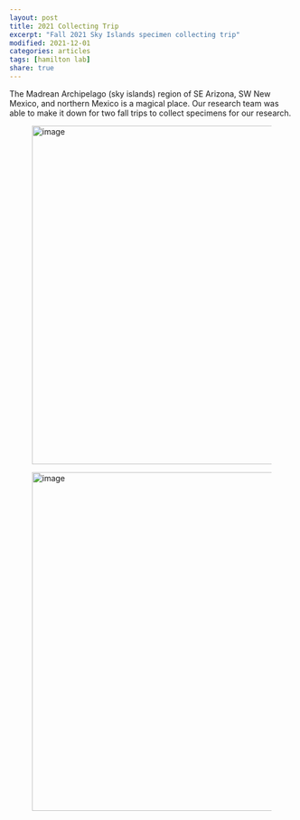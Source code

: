 ```yaml
---
layout: post
title: 2021 Collecting Trip
excerpt: "Fall 2021 Sky Islands specimen collecting trip"
modified: 2021-12-01
categories: articles
tags: [hamilton lab]
share: true
---
```


The Madrean Archipelago (sky islands) region of SE Arizona, SW New Mexico, and northern Mexico is a magical place. Our research team was able to make it down for two fall trips to collect specimens for our research.
<figure>
	<a href="{{ site.url }}/images/sp_Winchester.jpg"><img src="{{ site.url }}/images/sp_Winchester.jpg" alt="image" width="600" height=""> </a>
</figure>

<figure>
	<a href="{{ site.url }}/images/campsite.jpg"><img src="{{ site.url }}/images/campsite.jpg" alt="image" width="600" height=""> </a>
</figure>
